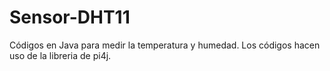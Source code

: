 # Sensor-DHT11
Códigos en Java para medir la temperatura y humedad.
Los códigos hacen uso de la libreria de pi4j.
